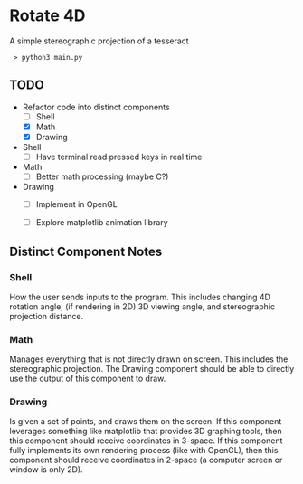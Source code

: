 # Rotate 4D
A simple stereographic projection of a tesseract

```
 > python3 main.py
```

## TODO
- Refactor code into distinct components
    - [ ] Shell
    - [x] Math
    - [x] Drawing
- Shell
    - [ ] Have terminal read pressed keys in real time
- Math
    - [ ] Better math processing (maybe C?)
- Drawing
    - [ ] Implement in OpenGL
    - [ ] Explore matplotlib animation library


## Distinct Component Notes
### Shell
How the user sends inputs to the program. This includes changing 4D rotation angle, (if rendering in 2D) 3D viewing angle, and stereographic projection distance.
### Math
Manages everything that is not directly drawn on screen. This includes the stereographic projection. The Drawing component should be able to directly use the output of this component to draw.
### Drawing
Is given a set of points, and draws them on the screen. If this component leverages something like matplotlib that provides 3D graphing tools, then this component should receive coordinates in 3-space. If this component fully implements its own rendering process (like with OpenGL), then this component should receive coordinates in 2-space (a computer screen or window is only 2D).
